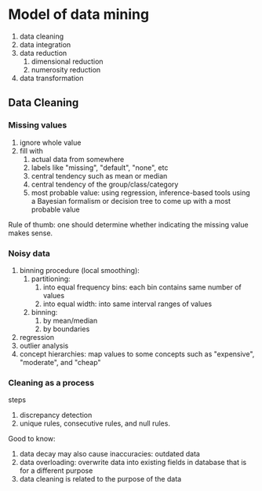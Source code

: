 # Model of data mining

1. data cleaning
2. data integration
3. data reduction
   1. dimensional reduction
   2. numerosity reduction
4. data transformation


## Data Cleaning

### Missing values

1. ignore whole value
2. fill with
   1. actual data from somewhere
   2. labels like "missing", "default", "none", etc
   3. central tendency such as mean or median
   4. central tendency of the group/class/category
   5. most probable value: using regression, inference-based tools using a Bayesian formalism or decision tree to come up with a most probable value

Rule of thumb: one should determine whether indicating the missing value makes sense.

### Noisy data


1. binning procedure (local smoothing):
   1. partitioning:
      1. into equal frequency bins: each bin contains same number of values
      2. into equal width: into same interval ranges of values
   2. binning:
      1. by mean/median
      2. by boundaries
2. regression
3. outlier analysis
4. concept hierarchies: map values to some concepts such as "expensive", "moderate", and "cheap"

### Cleaning as a process

steps

1. discrepancy detection
2. unique rules, consecutive rules, and null rules.


Good to know:

1. data decay may also cause inaccuracies: outdated data
2. data overloading: overwrite data into existing fields in database that is for a different purpose
2. data cleaning is related to the purpose of the data